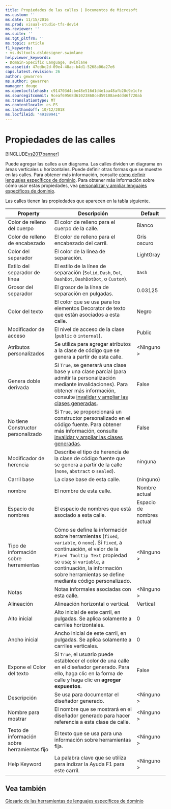 ```yaml
---
title: Propiedades de las calles | Documentos de Microsoft
ms.custom: ''
ms.date: 11/15/2016
ms.prod: visual-studio-tfs-dev14
ms.reviewer: ''
ms.suite: ''
ms.tgt_pltfrm: ''
ms.topic: article
f1_keywords:
- vs.dsltools.dsldesigner.swimlane
helpviewer_keywords:
- Domain-Specific Language, swimlane
ms.assetid: 47edbc2d-09e4-48ac-b4d1-5268a06a27e6
caps.latest.revision: 26
author: gewarren
ms.author: gewarren
manager: douge
ms.openlocfilehash: c914703d4cbe48e516d1d4e1aa48afb20c9e1cfe
ms.sourcegitcommit: 9ceaf69568d61023868ced59108ae4dd46f720ab
ms.translationtype: MT
ms.contentlocale: es-ES
ms.lasthandoff: 10/12/2018
ms.locfileid: "49189941"
---
```

# <a name="properties-of-swimlanes"></a>Propiedades de las calles
[!INCLUDE[vs2017banner](../includes/vs2017banner.md)]

Puede agregar las calles a un diagrama. Las calles dividen un diagrama en áreas verticales u horizontales. Puede definir otras formas que se muestre en las calles. Para obtener más información, consulte [cómo definir lenguajes específicos de dominio](../modeling/how-to-define-a-domain-specific-language.md). Para obtener más información sobre cómo usar estas propiedades, vea [personalizar y ampliar lenguajes específicos de dominio](../modeling/customizing-and-extending-a-domain-specific-language.md).  
  
 Las calles tienen las propiedades que aparecen en la tabla siguiente.  
  
|Property|Descripción|Default|  
|--------------|-----------------|-------------|  
|Color de relleno del cuerpo|El color de relleno para el cuerpo de la calle.|Blanco|  
|Color de relleno de encabezado|El color de relleno para el encabezado del carril.|Gris oscuro|  
|Color del separador|El color de la línea de separación.|LightGray|  
|Estilo del separador de línea|El estilo de la línea de separación (`Solid`, `Dash`, `Dot`, `DashDot`, `DashDotDot`, o `Custom`).|`Dash`|  
|Grosor del separador|El grosor de la línea de separación en pulgadas.|0.03125|  
|Color del texto|El color que se usa para los elementos Decorator de texto que están asociados a esta calle.|Negro|  
|Modificador de acceso|El nivel de acceso de la clase (`public` o `internal`).|Public|  
|Atributos personalizados|Se utiliza para agregar atributos a la clase de código que se genera a partir de esta calle.|\<Ninguno >|  
|Genera doble derivada|Si `True`, se generará una clase base y una clase parcial (para admitir la personalización mediante invalidaciones). Para obtener más información, consulte [invalidar y ampliar las clases generadas](../modeling/overriding-and-extending-the-generated-classes.md).|False|  
|No tiene Constructor personalizado|Si `True`, se proporcionará un constructor personalizado en el código fuente. Para obtener más información, consulte [invalidar y ampliar las clases generadas](../modeling/overriding-and-extending-the-generated-classes.md).|False|  
|Modificador de herencia|Describe el tipo de herencia de la clase de código fuente que se genera a partir de la calle (`none`, `abstract` o `sealed`).|ninguna|  
|Carril base|La clase base de esta calle.|(ninguno)|  
|nombre|El nombre de esta calle.|Nombre actual|  
|Espacio de nombres|El espacio de nombres que está asociado a esta calle.|Espacio de nombres actual|  
|Tipo de información sobre herramientas|Cómo se define la información sobre herramientas (`fixed`, `variable`, o `none`). Si `fixed`, a continuación, el valor de la `Fixed Tooltip Text` propiedad se usa; si `variable`, a continuación, la información sobre herramientas se define mediante código personalizado.|\<Ninguno >|  
|Notas|Notas informales asociadas con esta calle.|\<Ninguno >|  
|Alineación|Alineación horizontal o vertical.|Vertical|  
|Alto inicial|Alto inicial de este carril, en pulgadas. Se aplica solamente a carriles horizontales.|0|  
|Ancho inicial|Ancho inicial de este carril, en pulgadas. Se aplica solamente a carriles verticales.|0|  
|Expone el Color del texto|Si `True`, el usuario puede establecer el color de una calle en el diseñador generado. Para ello, haga clic en la forma de calle y haga clic en **agregar expuestos**.|False|  
|Descripción|Se usa para documentar el diseñador generado.|\<Ninguno >|  
|Nombre para mostrar|El nombre que se mostrará en el diseñador generado para hacer referencia a esta clase de calle.|\<Ninguno >|  
|Texto de información sobre herramientas fijo|El texto que se usa para una información sobre herramientas fija.|\<Ninguno >|  
|Help Keyword|La palabra clave que se utiliza para indizar la Ayuda F1 para este carril.|\<Ninguno >|  
  
## <a name="see-also"></a>Vea también  
 [Glosario de las herramientas de lenguajes específicos de dominio](http://msdn.microsoft.com/en-us/ca5e84cb-a315-465c-be24-76aa3df276aa)



